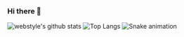 ### Hi there 👋
<!--
**farhod3787/farhod3787** is a ✨ _special_ ✨ repository because its `README.md` (this file) appears on your GitHub profile.
Here are some ideas to get you started:
- 🔭 I’m currently working on ...
- 🌱 I’m currently learning ...
- 👯 I’m looking to collaborate on ...
- 🤔 I’m looking for help with ...
- 💬 Ask me about ...
- 📫 How to reach me: ...
- 😄 Pronouns: ...
- ⚡ Fun fact: ...
-->

![webstyle's github stats](https://github-readme-stats.vercel.app/api?username=farhod3787&show_icons=true&theme=tokyonight)
![Top Langs](https://github-readme-stats.vercel.app/api/top-langs/?username=farhod3787&layout=compact)
![Snake animation](https://github.com/mirsaid-mirzohidov/mirsaid-mirzohidov/blob/output/github-contribution-grid-snake.svg)